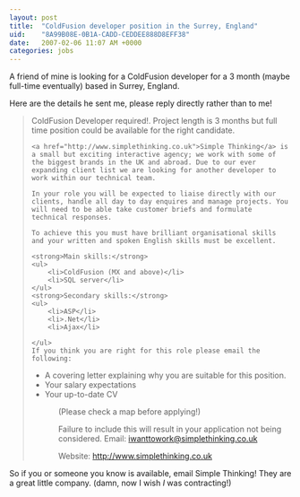 ```yaml
---
layout: post
title:  "ColdFusion developer position in the Surrey, England"
uid:	"8A99B08E-0B1A-CADD-CEDDEE888D8EFF38"
date:   2007-02-06 11:07 AM +0000
categories: jobs
---
```

A friend of mine is looking for a ColdFusion developer for a 3 month (maybe full-time eventually) based in Surrey, England. 

Here are the details he sent me, please reply directly rather than to me!
<blockquote>
	ColdFusion Developer required!. Project length is 3 months but full time position could be available for the right candidate.

	<a href="http://www.simplethinking.co.uk">Simple Thinking</a> is a small but exciting interactive agency; we work with some of the biggest brands in the UK and abroad. Due to our ever expanding client list we are looking for another developer to work within our technical team.

	In your role you will be expected to liaise directly with our clients, handle all day to day enquires and manage projects. You will need to be able take customer briefs and formulate technical responses.

	To achieve this you must have brilliant organisational skills and your written and spoken English skills must be excellent.

	<strong>Main skills:</strong>
	<ul>
		<li>ColdFusion (MX and above)</li>
		<li>SQL server</li>
	</ul>
	<strong>Secondary skills:</strong>
	<ul>
		<li>ASP</li>
		<li>.Net</li>
		<li>Ajax</li>
		
	</ul>
	If you think you are right for this role please email the following:
<ul>
<li>A covering letter explaining why you are suitable for this position.</li>
<li>Your salary expectations </li>
<li>Your up-to-date CV</li>
<ul>
(Please check a map before applying!) 

Failure to include this will result in your application not being considered.
Email: <a href="mailto:iwanttowork@simplethinking.co.uk">iwanttowork@simplethinking.co.uk</a>

Website: <a href="http://www.simplethinking.co.uk" target="_blank">http://www.simplethinking.co.uk</a>
</blockquote>

So if you or someone you know is available, email Simple Thinking!  They are a great little company. (damn, now I wish *I* was contracting!)